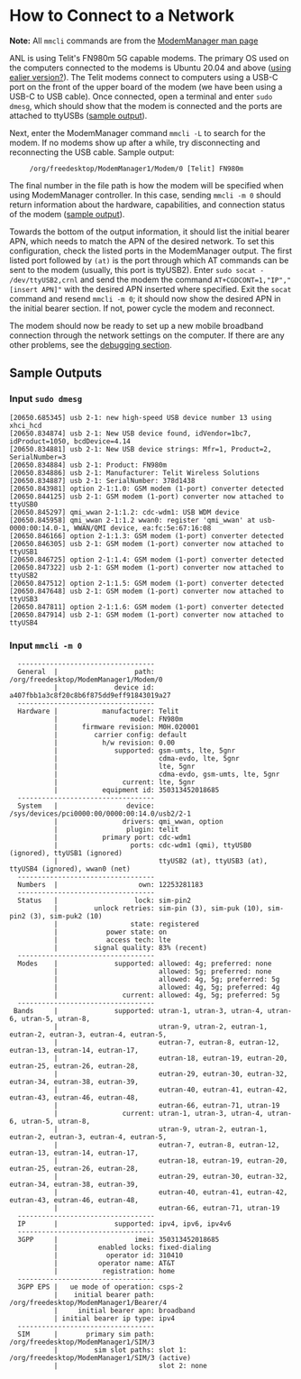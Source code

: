 # How to Connect to a Network

**Note:** All `mmcli` commands are from the [ModemManager man page](https://www.freedesktop.org/software/ModemManager/man/1.0.0/mmcli.8.html)

ANL is using Telit's FN980m 5G capable modems. The primary OS used on the computers connected to the modems is Ubuntu 20.04 and above ([using ealier version?]()). The Telit modems connect to computers using a USB-C port on the front of the upper board of the modem (we have been using a USB-C to USB cable). Once connected, open a terminal and enter `sudo dmesg`, which should show that the modem is connected and the ports are attached to ttyUSBs ([sample output]()).

Next, enter the ModemManager command `mmcli -L` to search for the modem. If no modems show up after a while, try disconnecting and reconnecting the USB cable. Sample output:

`     /org/freedesktop/ModemManager1/Modem/0 [Telit] FN980m`

The final number in the file path is how the modem will be specified when using ModemManager controller. In this case, sending `mmcli -m 0` should return information about the hardware, capabilities, and connection status of the modem ([sample output]()). 

Towards the bottom of the output information, it should list the initial bearer APN, which needs to match the APN of the desired network. To set this configuration, check the listed ports in the ModemManager output. The first listed port followed by `(at)` is the port through which AT commands can be sent to the modem (usually, this port is ttyUSB2). Enter `sudo socat - /dev/ttyUSB2,crnl` and send the modem the command `AT+CGDCONT=1,"IP","[insert APN]"` with the desired APN inserted where specified. Exit the `socat` command and resend `mmcli -m 0`; it should now show the desired APN in the initial bearer section. If not, power cycle the modem and reconnect.

The modem should now be ready to set up a new mobile broadband connection through the network settings on the computer. If there are any other problems, see the  [debugging section]().

## Sample Outputs

### Input `sudo dmesg`

```
[20650.685345] usb 2-1: new high-speed USB device number 13 using xhci_hcd
[20650.834874] usb 2-1: New USB device found, idVendor=1bc7, idProduct=1050, bcdDevice=4.14
[20650.834881] usb 2-1: New USB device strings: Mfr=1, Product=2, SerialNumber=3
[20650.834884] usb 2-1: Product: FN980m
[20650.834886] usb 2-1: Manufacturer: Telit Wireless Solutions
[20650.834887] usb 2-1: SerialNumber: 378d1438
[20650.843981] option 2-1:1.0: GSM modem (1-port) converter detected
[20650.844125] usb 2-1: GSM modem (1-port) converter now attached to ttyUSB0
[20650.845297] qmi_wwan 2-1:1.2: cdc-wdm1: USB WDM device
[20650.845958] qmi_wwan 2-1:1.2 wwan0: register 'qmi_wwan' at usb-0000:00:14.0-1, WWAN/QMI device, ea:fc:5e:67:16:08
[20650.846166] option 2-1:1.3: GSM modem (1-port) converter detected
[20650.846305] usb 2-1: GSM modem (1-port) converter now attached to ttyUSB1
[20650.846725] option 2-1:1.4: GSM modem (1-port) converter detected
[20650.847322] usb 2-1: GSM modem (1-port) converter now attached to ttyUSB2
[20650.847512] option 2-1:1.5: GSM modem (1-port) converter detected
[20650.847648] usb 2-1: GSM modem (1-port) converter now attached to ttyUSB3
[20650.847811] option 2-1:1.6: GSM modem (1-port) converter detected
[20650.847914] usb 2-1: GSM modem (1-port) converter now attached to ttyUSB4
```

### Input `mmcli -m 0`

```
  ----------------------------------
  General  |                   path: /org/freedesktop/ModemManager1/Modem/0
           |              device id: a407fbb1a3c8f20c8b6f875dd9eff91843019a27
  ----------------------------------
  Hardware |           manufacturer: Telit
           |                  model: FN980m
           |      firmware revision: M0H.020001
           |         carrier config: default
           |           h/w revision: 0.00
           |              supported: gsm-umts, lte, 5gnr
           |                         cdma-evdo, lte, 5gnr
           |                         lte, 5gnr
           |                         cdma-evdo, gsm-umts, lte, 5gnr
           |                current: lte, 5gnr
           |           equipment id: 350313452018685
  ----------------------------------
  System   |                 device: /sys/devices/pci0000:00/0000:00:14.0/usb2/2-1
           |                drivers: qmi_wwan, option
           |                 plugin: telit
           |           primary port: cdc-wdm1
           |                  ports: cdc-wdm1 (qmi), ttyUSB0 (ignored), ttyUSB1 (ignored)
           |                         ttyUSB2 (at), ttyUSB3 (at), ttyUSB4 (ignored), wwan0 (net)
  ----------------------------------
  Numbers  |                    own: 12253281183
  ----------------------------------
  Status   |                   lock: sim-pin2
           |         unlock retries: sim-pin (3), sim-puk (10), sim-pin2 (3), sim-puk2 (10)
           |                  state: registered
           |            power state: on
           |            access tech: lte
           |         signal quality: 83% (recent)
  ----------------------------------
  Modes    |              supported: allowed: 4g; preferred: none
           |                         allowed: 5g; preferred: none
           |                         allowed: 4g, 5g; preferred: 5g
           |                         allowed: 4g, 5g; preferred: 4g
           |                current: allowed: 4g, 5g; preferred: 5g
  ----------------------------------
 Bands     |              supported: utran-1, utran-3, utran-4, utran-6, utran-5, utran-8, 
           |                         utran-9, utran-2, eutran-1, eutran-2, eutran-3, eutran-4, eutran-5,
           |                         eutran-7, eutran-8, eutran-12, eutran-13, eutran-14, eutran-17,
           |                         eutran-18, eutran-19, eutran-20, eutran-25, eutran-26, eutran-28,
           |                         eutran-29, eutran-30, eutran-32, eutran-34, eutran-38, eutran-39, 
           |                         eutran-40, eutran-41, eutran-42, eutran-43, eutran-46, eutran-48, 
           |                         eutran-66, eutran-71, utran-19
           |                current: utran-1, utran-3, utran-4, utran-6, utran-5, utran-8,
           |                         utran-9, utran-2, eutran-1, eutran-2, eutran-3, eutran-4, eutran-5, 
           |                         eutran-7, eutran-8, eutran-12, eutran-13, eutran-14, eutran-17, 
           |                         eutran-18, eutran-19, eutran-20, eutran-25, eutran-26, eutran-28, 
           |                         eutran-29, eutran-30, eutran-32, eutran-34, eutran-38, eutran-39, 
           |                         eutran-40, eutran-41, eutran-42, eutran-43, eutran-46, eutran-48, 
           |                         eutran-66, eutran-71, utran-19
  ----------------------------------
  IP       |              supported: ipv4, ipv6, ipv4v6
  ----------------------------------
  3GPP     |                   imei: 350313452018685
           |          enabled locks: fixed-dialing
           |            operator id: 310410
           |          operator name: AT&T
           |           registration: home
  ----------------------------------
  3GPP EPS |   ue mode of operation: csps-2
           |    initial bearer path: /org/freedesktop/ModemManager1/Bearer/4
           |     initial bearer apn: broadband
           | initial bearer ip type: ipv4
  ----------------------------------
  SIM      |       primary sim path: /org/freedesktop/ModemManager1/SIM/3
           |         sim slot paths: slot 1: /org/freedesktop/ModemManager1/SIM/3 (active)
           |                         slot 2: none
```
